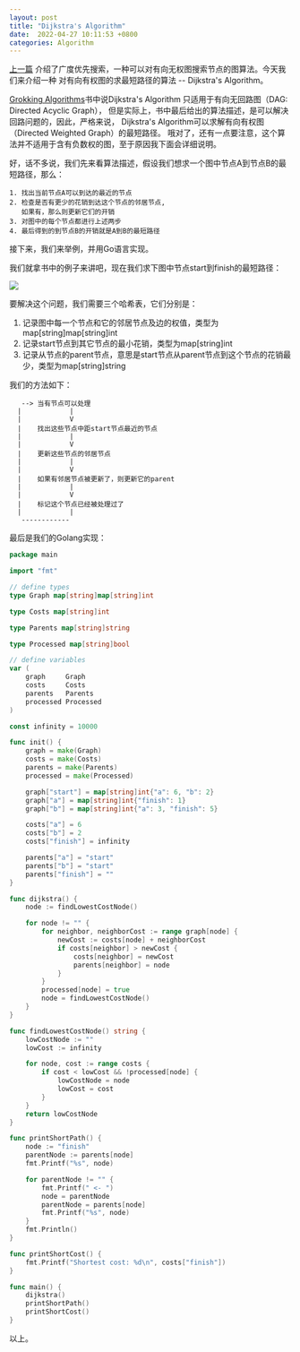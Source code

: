 ```yaml
---
layout: post
title: "Dijkstra's Algorithm"
date:  2022-04-27 10:11:53 +0800
categories: Algorithm
---
```


[上一篇](https://guo-sj.github.io/algorithm/2022/04/19/bfs.html)
介绍了广度优先搜索，一种可以对有向无权图搜索节点的图算法。今天我们来介绍一种
对有向有权图的求最短路径的算法 -- Dijkstra's Algorithm。

[Grokking Algorithms](https://www.amazon.com/Grokking-Algorithms-illustrated-programmers-curious/dp/1617292230?msclkid=19bbc53cbfea11ecab8c4725c6dfa8ed)书中说Dijkstra's Algorithm 只适用于有向无回路图（DAG: Directed Acyclic Graph），
但是实际上，书中最后给出的算法描述，是可以解决回路问题的，因此，严格来说，
Dijkstra's Algorithm可以求解有向有权图（Directed Weighted Graph）的最短路径。
哦对了，还有一点要注意，这个算法并不适用于含有负数权的图，至于原因我下面会详细说明。

好，话不多说，我们先来看算法描述，假设我们想求一个图中节点A到节点B的最短路径，那么：
```
1. 找出当前节点A可以到达的最近的节点
2. 检查是否有更少的花销到达这个节点的邻居节点,
   如果有，那么则更新它们的开销
3. 对图中的每个节点都进行上述两步
4. 最后得到的到节点B的开销就是A到B的最短路径
```

接下来，我们来举例，并用Go语言实现。

我们就拿书中的例子来讲吧，现在我们求下图中节点start到finish的最短路径：

![](/assets/dijkstra-algorithm-example.png)

要解决这个问题，我们需要三个哈希表，它们分别是：
1. 记录图中每一个节点和它的邻居节点及边的权值，类型为map[string]map[string]int
2. 记录start节点到其它节点的最小花销，类型为map[string]int
3. 记录从节点的parent节点，意思是start节点从parent节点到这个节点的花销最少，类型为map[string]string

我们的方法如下：
```
   --> 当有节点可以处理
  |            |
  |            V
  |    找出这些节点中距start节点最近的节点
  |            |
  |            V
  |    更新这些节点的邻居节点
  |            |
  |            V
  |    如果有邻居节点被更新了，则更新它的parent
  |            |
  |            V
  |    标记这个节点已经被处理过了
  |            |
   ------------
```

最后是我们的Golang实现：
```go
package main

import "fmt"

// define types
type Graph map[string]map[string]int

type Costs map[string]int

type Parents map[string]string

type Processed map[string]bool

// define variables
var (
	graph     Graph
	costs     Costs
	parents   Parents
	processed Processed
)

const infinity = 10000

func init() {
	graph = make(Graph)
	costs = make(Costs)
	parents = make(Parents)
	processed = make(Processed)

	graph["start"] = map[string]int{"a": 6, "b": 2}
	graph["a"] = map[string]int{"finish": 1}
	graph["b"] = map[string]int{"a": 3, "finish": 5}

	costs["a"] = 6
	costs["b"] = 2
	costs["finish"] = infinity

	parents["a"] = "start"
	parents["b"] = "start"
	parents["finish"] = ""
}

func dijkstra() {
	node := findLowestCostNode()

	for node != "" {
		for neighbor, neighborCost := range graph[node] {
			newCost := costs[node] + neighborCost
			if costs[neighbor] > newCost {
				costs[neighbor] = newCost
				parents[neighbor] = node
			}
		}
		processed[node] = true
		node = findLowestCostNode()
	}
}

func findLowestCostNode() string {
	lowCostNode := ""
	lowCost := infinity

	for node, cost := range costs {
		if cost < lowCost && !processed[node] {
			lowCostNode = node
			lowCost = cost
		}
	}
	return lowCostNode
}

func printShortPath() {
	node := "finish"
	parentNode := parents[node]
	fmt.Printf("%s", node)

	for parentNode != "" {
		fmt.Printf(" <- ")
		node = parentNode
		parentNode = parents[node]
		fmt.Printf("%s", node)
	}
	fmt.Println()
}

func printShortCost() {
	fmt.Printf("Shortest cost: %d\n", costs["finish"])
}

func main() {
	dijkstra()
	printShortPath()
	printShortCost()
}
```

以上。
